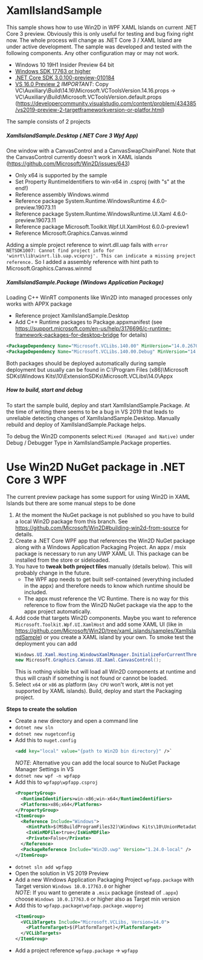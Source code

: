# XamlIslandSample

This sample shows how to use Win2D in WPF XAML Islands on current .NET Core 3 preview. Obviously this is only useful for testing and bug fixing right now. The whole process will change as .NET Core 3 / XAML Island are under active development.
The sample was developed and tested with the following components. Any other configuration may or may not work.

- Windows 10 19H1 Insider Preview 64 bit
- [Windows SDK 17763 or higher](https://go.microsoft.com/fwlink/?prd=11966&pver=1.0&plcid=0x409&clcid=0x409&ar=Flight&sar=Sdsurl&o1=17763)
- [.NET Core SDK 3.0.100-preview-010184](https://dotnet.microsoft.com/download/thank-you/dotnet-sdk-3.0.100-preview2-windows-x64-installer)
- [VS 16.0 Preview 2](https://visualstudio.microsoft.com/thank-you-downloading-visual-studio/?sku=enterprise&ch=pre&rel=16)
	*IMPORTANT*: Copy VC\Auxiliary\Build\14.16\Microsoft.VCToolsVersion.14.16.props -> VC\Auxiliary\Build\Microsoft.VCToolsVersion.default.props (https://developercommunity.visualstudio.com/content/problem/434385/vs2019-preview-2-targetframeworkversion-or-platfor.html) 

The sample consists of 2 projects

##### XamlIslandSample.Desktop (.NET Core 3 Wpf App)
One window with a CanvasControl and a CanvasSwapChainPanel. Note that the CanvasControl currently doesn't work in XAML islands (https://github.com/Microsoft/Win2D/issues/643)

- Only x64 is supported by the sample
- Set Property RuntimeIdentifiers to win-x64 in .csproj (with "s" at the end!)
- Reference assembly Windows.winmd
- Reference package System.Runtime.WindowsRuntime 4.6.0-preview.19073.11
- Reference package System.Runtime.WindowsRuntime.UI.Xaml 4.6.0-preview.19073.11
- Reference package Microsoft.Toolkit.Wpf.UI.XamlHost 6.0.0-preview1
- Reference Microsoft.Graphics.Canvas.winmd

Adding a simple project reference to winrt.dll.uap fails with `error NETSDK1007: Cannot find project info for 'winrt\lib\winrt.lib.uap.vcxproj'. This can indicate a missing project reference.` So I added a assembly reference with hint path to Microsoft.Graphics.Canvas.winmd

##### XamlIslandSample.Package (Windows Application Package)
Loading C++ WinRT components like Win2D into managed processes only works with APPX package
- Reference project XamlIslandSample.Desktop
- Add C++ Runtime packages to Package.appxmanifest (see https://support.microsoft.com/en-us/help/3176696/c-runtime-framework-packages-for-desktop-bridge for details)

```xml
<PackageDependency Name="Microsoft.VCLibs.140.00" MinVersion="14.0.26706.0" Publisher="CN=Microsoft Corporation, O=Microsoft Corporation, L=Redmond, S=Washington, C=US" />
<PackageDependency Name="Microsoft.VCLibs.140.00.Debug" MinVersion="14.0.27305.0" Publisher="CN=Microsoft Corporation, O=Microsoft Corporation, L=Redmond, S=Washington, C=US" />
```
Both packages should be deployed automatically during sample deployment but usually can be found in C:\Program Files (x86)\Microsoft SDKs\Windows Kits\10\ExtensionSDKs\Microsoft.VCLibs\14.0\Appx

##### How to build, start and debug

To start the sample build, deploy and start XamlIslandSample.Package. At the time of writing there seems to be a bug in VS 2019 that leads to unreliable detecting changes of XamlIslandSample.Desktop. Manually rebuild and deploy of XamlIslandSample.Package helps.

To debug the Win2D components select `Mixed (Managed and Native)` under Debug / Debugger Type in XamlIslandSample.Package properties.

# Use Win2D NuGet package in .NET Core 3 WPF

The current preview package has some support for using Win2D in XAML Islands but there are some manual steps to be done
1. At the moment the NuGet package is not published so you have to build a local Win2D package from this branch. See https://github.com/Microsoft/Win2D#building-win2d-from-source for details.
2. Create a .NET Core WPF app that references the Win2D NuGet package along with a Windows Application Packaging Project. An appx / msix package is necessary to run any UWP XAML UI. This package can be installed from the store or sideloaded.
3. You have to **tweak both project files** manually (details below). This will probably change in the future.
   - The WPF app needs to get built self-contained (everything included in the appx) and therefore needs to know which runtime should be included.
   - The appx must reference the VC Runtime. There is no way for this reference to flow from the Win2D NuGet package via the app to the appx project automatically.
4. Add code that targets Win2D components. Maybe you want to reference `Microsoft.Toolkit.Wpf.UI.XamlHost` and add some XAML UI (like in https://github.com/Microsoft/Win2D/tree/xaml_islands/samples/XamlIslandSample) or you create a XAML island by your own. To smoke test the deployment you can add
    ```csharp
    Windows.UI.Xaml.Hosting.WindowsXamlManager.InitializeForCurrentThread();
    new Microsoft.Graphics.Canvas.UI.Xaml.CanvasControl();
    ```
    This is nothing visible but will load all Win2D components at runtime and thus will crash if something is not found or cannot be loaded.
5. Select `x64` or `x86` as platform (`Any CPU` won't work, `ARM` is not yet supported by XAML islands). Build, deploy and start the Packaging project.

**Steps to create the solution**

- Create a new directory and open a command line
- `dotnet new sln`
- `dotnet new nugetconfig`
- Add this to `nuget.config`
    ```xml
    <add key="local" value="{path to Win2D bin directory}" />`
    ```
    *NOTE*: Alternative you can add the local source to NuGet Package Manager Settings in VS
- `dotnet new wpf -n wpfapp`
- Add this to `wpfapp\wpfapp.csproj`
	```xml
    <PropertyGroup>
      <RuntimeIdentifiers>win-x86;win-x64</RuntimeIdentifiers>
      <Platforms>x86;x64</Platforms>
    </PropertyGroup>
    <ItemGroup>
      <Reference Include="Windows">
        <HintPath>$(MSBuildProgramFiles32)\Windows Kits\10\UnionMetadata\10.0.17763.0\Windows.winmd</HintPath>
        <IsWinMDFile>true</IsWinMDFile>
        <Private>False</Private>
      </Reference>
      <PackageReference Include="Win2D.uwp" Version="1.24.0-local" />
    </ItemGroup>
	```
- `dotnet sln add wpfapp`
- Open the solution in VS 2019 Preview
- Add a new Windows Application Packaging Project `wpfapp.package` with Target version `Windows 10.0.17763.0` or higher  
  *NOTE*: If you want to generate a `.msix` package (instead of `.appx`) choose `Windows 10.0.17763.0` or higher also as Target min version
- Add this to `wpfapp.package\wpfapp.package.wapproj`
  ```xml
  <ItemGroup>
    <VCLibTargets Include="Microsoft.VCLibs, Version=14.0">
      <PlatformTarget>$(PlatformTarget)</PlatformTarget>
    </VCLibTargets>
  </ItemGroup>
  ```
- Add a project reference `wpfapp.package` -> `wpfapp`

